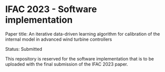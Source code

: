 # IFAC 2023 - Software implementation 
Paper title: An iterative data-driven learning algorithm for calibration of the internal model in advanced wind turbine controllers

Status: Submitted

This repository is reserved for the software implementation that is to be uploaded with the final submission of the IFAC 2023 paper.
